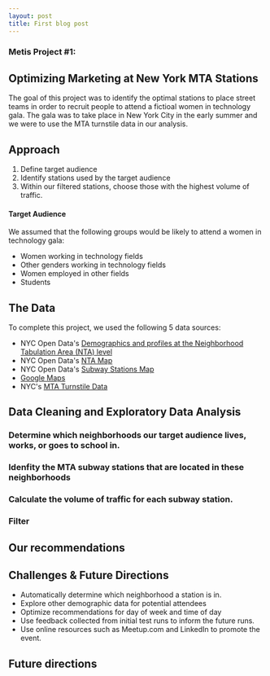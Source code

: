 ```yaml
---
layout: post
title: First blog post
---
```


### Metis Project #1: 
##  Optimizing Marketing at New York MTA Stations

The goal of this project was to identify the optimal stations to place street teams in order to recruit people to attend a fictioal women in technology gala. The gala was to take place in New York City in the early summer and we were to use the MTA turnstile data in our analysis. 


## Approach
1. Define target audience
2. Identify stations used by the target audience
3. Within our filtered stations, choose those with the highest volume of traffic.  


#### Target Audience 
We assumed that the following groups would be likely to attend a women in technology gala: 
* Women working in technology fields
* Other genders working in technology fields
* Women employed in other fields
* Students


## The Data
To complete this project, we used the following 5 data sources: 
* NYC Open Data's [Demographics and profiles at the Neighborhood Tabulation Area (NTA) level](https://data.cityofnewyork.us/City-Government/Demographics-and-profiles-at-the-Neighborhood-Tabu/hyuz-tij8) 
* NYC Open Data's [NTA Map](https://data.cityofnewyork.us/City-Government/NTA-map/d3qk-pfyz/data) 
* NYC Open Data's [Subway Stations Map](https://data.cityofnewyork.us/Transportation/Subway-Stations/arq3-7z49/data) 
* [Google Maps](https://www.google.com/maps)
* NYC's [MTA Turnstile Data](http://web.mta.info/developers/turnstile.html) 

## Data Cleaning and Exploratory Data Analysis
### Determine which neighborhoods our target audience lives, works, or goes to school in. 


### Idenfity the MTA subway stations that are located in these neighborhoods



### Calculate the volume of traffic for each subway station. 



### Filter 



## Our recommendations



## Challenges & Future Directions
* Automatically determine which neighborhood a station is in. 
* Explore other demographic data for potential attendees
* Optimize recommendations for day of week and time of day 
* Use feedback collected from initial test runs to inform the future runs. 
* Use online resources such as Meetup.com and LinkedIn to promote the event. 



## Future directions 
 

  
